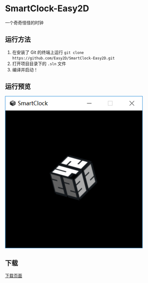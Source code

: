 # SmartClock-Easy2D

一个奇奇怪怪的时钟

## 运行方法

1. 在安装了 Git 的终端上运行 `git clone https://github.com/Easy2D/SmartClock-Easy2D.git`
2. 打开项目目录下的 `.sln` 文件
3. 编译并启动！

## 运行预览

![截图1](./preview.png)

## 下载

[下载页面](//github.com/Easy2D/SmartClock-Easy2D/releases)
